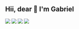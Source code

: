 
## Hii, dear 👋 I'm Gabriel 

<!-- <div>

  <a href="https://github.com/anuraghazra/github-readme-stats">
  <img height="180cm" src="https://github-readme-stats.vercel.app/api?username=gabreuls&show_icons=true&theme=neon&count_private=true" />
</a>
<a href="https://github.com/anuraghazra/convoychat">
  <img height="150cm" src="https://github-readme-stats.vercel.app/api/top-langs/?username=gabreuls&layout=compact&theme=bear" />
</a>
  
</div>

##

<div> -->

  <a href="https://instagram.com/ga_antunes_" target="_blank"><img src="https://img.shields.io/badge/-Instagram-%23E4405F?style=for-the-badge&logo=instagram&logoColor=white" target="_blank"></a>
  <a href = "mailto:antunes.gsilva@gmail.com"><img src="https://img.shields.io/badge/-Gmail-%23333?style=for-the-badge&logo=gmail&logoColor=white" target="_blank"></a>
  <a href = "https://www.linkedin.com/in/gabreuls" target="_blank"><img src="https://img.shields.io/badge/-LinkedIn-%230077B5?style=for-the-badge&logo=linkedin&logoColor=white" target="_blank"></a> 
  <a href = "https://open.spotify.com/user/31fi4ft4o5e4kc2btggwx4mfzuji" target="_blank"><img src="https://img.shields.io/badge/Spotify-1ED760?&style=for-the-badge&logo=spotify&logoColor=white" target="_blank"></a>
  
</div>

<!-- <div>
<p align="center">
<img height="180cm" src="https://user-images.githubusercontent.com/74038190/213866269-5d00981c-7c98-46d7-8a8e-16f462f15227.gif">
</p>
  <p align="center"><em>Caso esteje cansado, sente-se e descanse um pouco...</em></p>
</div> -->
